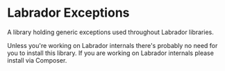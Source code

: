 # Labrador Exceptions

A library holding generic exceptions used throughout Labrador libraries.

Unless you're working on Labrador internals there's probably no need for 
you to install this library. If you are working on Labrador internals please 
install via Composer.


